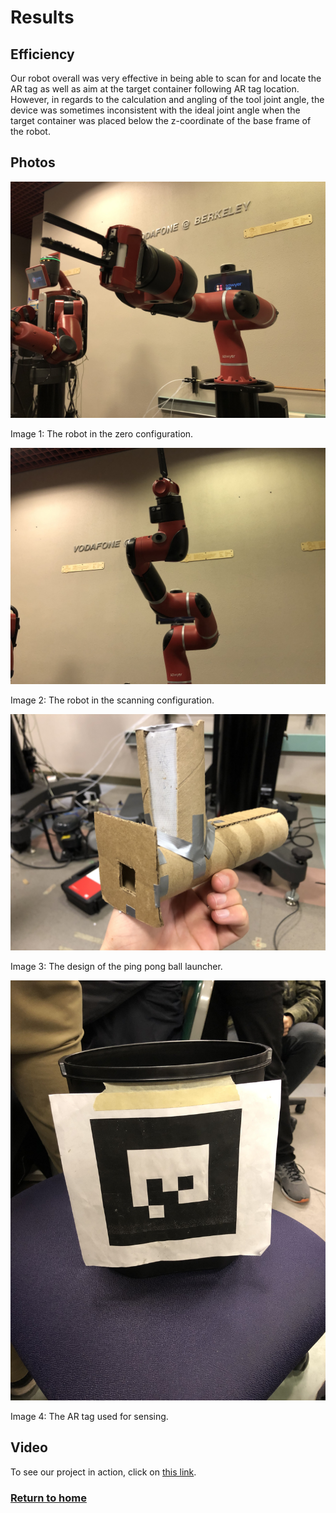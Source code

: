 # Results

## Efficiency

Our robot overall was very effective in being able to scan for and locate the AR tag as well as aim at the target container following AR tag location. However, in regards to the calculation and angling of the tool joint angle, the device was sometimes inconsistent with the ideal joint angle when the target container was placed below the z-coordinate of the base frame of the robot.

## Photos

![Zero Configuration](IMG_8830.jpg)

Image 1: The robot in the zero configuration.

![Scanning Configuration](IMG_8831.jpg)

Image 2: The robot in the scanning configuration.

![Launcher](IMG_8834.jpg)

Image 3: The design of the ping pong ball launcher.

![AR tag](IMG_8843.jpg)

Image 4: The AR tag used for sensing.

## Video

To see our project in action, click on [this link](https://youtu.be/TibLswGP-6U).

### [Return to home](index.md)
